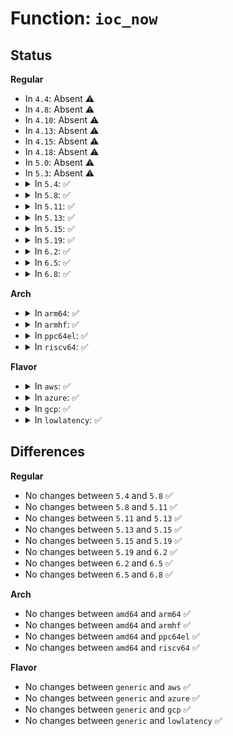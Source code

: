 # Function: <code>ioc_now</code>

## Status
<b>Regular</b>
<ul>
<li>
In <code>4.4</code>: Absent ⚠️
</li>
<li>
In <code>4.8</code>: Absent ⚠️
</li>
<li>
In <code>4.10</code>: Absent ⚠️
</li>
<li>
In <code>4.13</code>: Absent ⚠️
</li>
<li>
In <code>4.15</code>: Absent ⚠️
</li>
<li>
In <code>4.18</code>: Absent ⚠️
</li>
<li>
In <code>5.0</code>: Absent ⚠️
</li>
<li>
In <code>5.3</code>: Absent ⚠️
</li>
<li>
<details>
<summary>In <code>5.4</code>: ✅</summary>

```c
void ioc_now(struct ioc *ioc, struct ioc_now *now);
```

**Collision:** Unique Static

**Inline:** No

**Transformation:** False

**Instances:**

```
In block/blk-iocost.c (ffffffff8150fed0)
Location: block/blk-iocost.c:853
Inline: False
Direct callers:
  - block/blk-iocost.c:ioc_pd_init
  - block/blk-iocost.c:ioc_rqos_merge
  - block/blk-iocost.c:ioc_rqos_throttle
  - block/blk-iocost.c:ioc_rqos_throttle
  - block/blk-iocost.c:ioc_timer_fn
  - block/blk-iocost.c:iocg_delay_timer_fn
  - block/blk-iocost.c:iocg_waitq_timer_fn
```
**Symbols:**

```
ffffffff8150fed0-ffffffff8150ff50: ioc_now (STB_LOCAL)
```
</details>
</li>
<li>
<details>
<summary>In <code>5.8</code>: ✅</summary>

```c
void ioc_now(struct ioc *ioc, struct ioc_now *now);
```

**Collision:** Unique Static

**Inline:** No

**Transformation:** False

**Instances:**

```
In block/blk-iocost.c (ffffffff81570f80)
Location: block/blk-iocost.c:851
Inline: False
Direct callers:
  - block/blk-iocost.c:ioc_pd_init
  - block/blk-iocost.c:ioc_rqos_merge
  - block/blk-iocost.c:ioc_timer_fn
  - block/blk-iocost.c:iocg_delay_timer_fn
  - block/blk-iocost.c:iocg_waitq_timer_fn
  - block/blk-iocost.c:iocg_activate
  - block/blk-iocost.c:iocg_activate
```
**Symbols:**

```
ffffffff81570f80-ffffffff81571002: ioc_now (STB_LOCAL)
```
</details>
</li>
<li>
<details>
<summary>In <code>5.11</code>: ✅</summary>

```c
void ioc_now(struct ioc *ioc, struct ioc_now *now);
```

**Collision:** Unique Static

**Inline:** No

**Transformation:** False

**Instances:**

```
In block/blk-iocost.c (ffffffff8158c2e0)
Location: block/blk-iocost.c:1027
Inline: False
Direct callers:
  - block/blk-iocost.c:ioc_weight_write
  - block/blk-iocost.c:ioc_weight_write
  - block/blk-iocost.c:ioc_pd_free
  - block/blk-iocost.c:ioc_pd_init
  - block/blk-iocost.c:ioc_rqos_merge
  - block/blk-iocost.c:ioc_timer_fn
  - block/blk-iocost.c:iocg_waitq_timer_fn
  - block/blk-iocost.c:iocg_activate
  - block/blk-iocost.c:iocg_activate
```
**Symbols:**

```
ffffffff8158c2e0-ffffffff8158c363: ioc_now (STB_LOCAL)
```
</details>
</li>
<li>
<details>
<summary>In <code>5.13</code>: ✅</summary>

```c
void ioc_now(struct ioc *ioc, struct ioc_now *now);
```

**Collision:** Unique Static

**Inline:** No

**Transformation:** False

**Instances:**

```
In block/blk-iocost.c (ffffffff815931a0)
Location: block/blk-iocost.c:1023
Inline: False
Direct callers:
  - block/blk-iocost.c:ioc_weight_write
  - block/blk-iocost.c:ioc_weight_write
  - block/blk-iocost.c:ioc_pd_free
  - block/blk-iocost.c:ioc_pd_init
  - block/blk-iocost.c:ioc_rqos_merge
  - block/blk-iocost.c:ioc_timer_fn
  - block/blk-iocost.c:iocg_waitq_timer_fn
  - block/blk-iocost.c:iocg_activate
  - block/blk-iocost.c:iocg_activate
```
**Symbols:**

```
ffffffff815931a0-ffffffff81593223: ioc_now (STB_LOCAL)
```
</details>
</li>
<li>
<details>
<summary>In <code>5.15</code>: ✅</summary>

```c
void ioc_now(struct ioc *ioc, struct ioc_now *now);
```

**Collision:** Unique Static

**Inline:** No

**Transformation:** False

**Instances:**

```
In block/blk-iocost.c (ffffffff815fa450)
Location: block/blk-iocost.c:1023
Inline: False
Direct callers:
  - block/blk-iocost.c:ioc_weight_write
  - block/blk-iocost.c:ioc_weight_write
  - block/blk-iocost.c:ioc_pd_free
  - block/blk-iocost.c:ioc_pd_init
  - block/blk-iocost.c:ioc_rqos_merge
  - block/blk-iocost.c:ioc_timer_fn
  - block/blk-iocost.c:iocg_waitq_timer_fn
  - block/blk-iocost.c:iocg_activate
  - block/blk-iocost.c:iocg_activate
```
**Symbols:**

```
ffffffff815fa450-ffffffff815fa4d3: ioc_now (STB_LOCAL)
```
</details>
</li>
<li>
<details>
<summary>In <code>5.19</code>: ✅</summary>

```c
void ioc_now(struct ioc *ioc, struct ioc_now *now);
```

**Collision:** Unique Static

**Inline:** No

**Transformation:** False

**Instances:**

```
In block/blk-iocost.c (ffffffff816ac7e0)
Location: block/blk-iocost.c:1022
Inline: False
Direct callers:
  - block/blk-iocost.c:ioc_weight_write
  - block/blk-iocost.c:ioc_weight_write
  - block/blk-iocost.c:ioc_pd_free
  - block/blk-iocost.c:ioc_pd_init
  - block/blk-iocost.c:ioc_rqos_merge
  - block/blk-iocost.c:ioc_timer_fn
  - block/blk-iocost.c:iocg_waitq_timer_fn
  - block/blk-iocost.c:iocg_activate
  - block/blk-iocost.c:iocg_activate
```
**Symbols:**

```
ffffffff816ac7e0-ffffffff816ac870: ioc_now (STB_LOCAL)
```
</details>
</li>
<li>
<details>
<summary>In <code>6.2</code>: ✅</summary>

```c
void ioc_now(struct ioc *ioc, struct ioc_now *now);
```

**Collision:** Unique Static

**Inline:** No

**Transformation:** False

**Instances:**

```
In block/blk-iocost.c (ffffffff8176b080)
Location: block/blk-iocost.c:1026
Inline: False
Direct callers:
  - block/blk-iocost.c:ioc_weight_write
  - block/blk-iocost.c:ioc_weight_write
  - block/blk-iocost.c:ioc_pd_free
  - block/blk-iocost.c:ioc_pd_init
  - block/blk-iocost.c:ioc_rqos_merge
  - block/blk-iocost.c:ioc_timer_fn
  - block/blk-iocost.c:iocg_waitq_timer_fn
  - block/blk-iocost.c:iocg_activate
  - block/blk-iocost.c:iocg_activate
```
**Symbols:**

```
ffffffff8176b080-ffffffff8176b109: ioc_now (STB_LOCAL)
```
</details>
</li>
<li>
<details>
<summary>In <code>6.5</code>: ✅</summary>

```c
void ioc_now(struct ioc *ioc, struct ioc_now *now);
```

**Collision:** Unique Static

**Inline:** No

**Transformation:** False

**Instances:**

```
In block/blk-iocost.c (ffffffff817aa160)
Location: block/blk-iocost.c:1042
Inline: False
Direct callers:
  - block/blk-iocost.c:ioc_weight_write
  - block/blk-iocost.c:ioc_weight_write
  - block/blk-iocost.c:ioc_pd_free
  - block/blk-iocost.c:ioc_pd_init
  - block/blk-iocost.c:ioc_rqos_merge
  - block/blk-iocost.c:ioc_timer_fn
  - block/blk-iocost.c:iocg_waitq_timer_fn
  - block/blk-iocost.c:iocg_activate
  - block/blk-iocost.c:iocg_activate
```
**Symbols:**

```
ffffffff817aa160-ffffffff817aa1e9: ioc_now (STB_LOCAL)
```
</details>
</li>
<li>
<details>
<summary>In <code>6.8</code>: ✅</summary>

```c
void ioc_now(struct ioc *ioc, struct ioc_now *now);
```

**Collision:** Unique Static

**Inline:** No

**Transformation:** False

**Instances:**

```
In block/blk-iocost.c (ffffffff817edf20)
Location: block/blk-iocost.c:1042
Inline: False
Direct callers:
  - block/blk-iocost.c:ioc_weight_write
  - block/blk-iocost.c:ioc_weight_write
  - block/blk-iocost.c:ioc_pd_free
  - block/blk-iocost.c:ioc_pd_init
  - block/blk-iocost.c:ioc_rqos_merge
  - block/blk-iocost.c:ioc_timer_fn
  - block/blk-iocost.c:iocg_waitq_timer_fn
  - block/blk-iocost.c:iocg_activate
  - block/blk-iocost.c:iocg_activate
```
**Symbols:**

```
ffffffff817edf20-ffffffff817edfa9: ioc_now (STB_LOCAL)
```
</details>
</li>
</ul>
<b>Arch</b>
<ul>
<li>
<details>
<summary>In <code>arm64</code>: ✅</summary>

```c
void ioc_now(struct ioc *ioc, struct ioc_now *now);
```

**Collision:** Unique Static

**Inline:** No

**Transformation:** False

**Instances:**

```
In block/blk-iocost.c (ffff8000106138e0)
Location: block/blk-iocost.c:853
Inline: False
Direct callers:
  - block/blk-iocost.c:ioc_pd_init
  - block/blk-iocost.c:ioc_rqos_merge
  - block/blk-iocost.c:ioc_rqos_throttle
  - block/blk-iocost.c:ioc_rqos_throttle
  - block/blk-iocost.c:ioc_timer_fn
  - block/blk-iocost.c:iocg_delay_timer_fn
  - block/blk-iocost.c:iocg_waitq_timer_fn
```
**Symbols:**

```
ffff8000106138e0-ffff800010613978: ioc_now (STB_LOCAL)
```
</details>
</li>
<li>
<details>
<summary>In <code>armhf</code>: ✅</summary>

```c
void ioc_now(struct ioc *ioc, struct ioc_now *now);
```

**Collision:** Unique Static

**Inline:** No

**Transformation:** False

**Instances:**

```
In block/blk-iocost.c (c07c1258)
Location: block/blk-iocost.c:853
Inline: False
Direct callers:
  - block/blk-iocost.c:ioc_pd_init
  - block/blk-iocost.c:ioc_rqos_merge
  - block/blk-iocost.c:ioc_timer_fn
  - block/blk-iocost.c:iocg_delay_timer_fn
  - block/blk-iocost.c:iocg_waitq_timer_fn
  - block/blk-iocost.c:iocg_activate
  - block/blk-iocost.c:iocg_activate
```
**Symbols:**

```
c07c1258-c07c13b0: ioc_now (STB_LOCAL)
```
</details>
</li>
<li>
<details>
<summary>In <code>ppc64el</code>: ✅</summary>

```c
void ioc_now(struct ioc *ioc, struct ioc_now *now);
```

**Collision:** Unique Static

**Inline:** No

**Transformation:** False

**Instances:**

```
In block/blk-iocost.c (c0000000007b26e0)
Location: block/blk-iocost.c:853
Inline: False
Direct callers:
  - block/blk-iocost.c:ioc_pd_init
  - block/blk-iocost.c:ioc_rqos_merge
  - block/blk-iocost.c:ioc_rqos_throttle
  - block/blk-iocost.c:ioc_rqos_throttle
  - block/blk-iocost.c:ioc_timer_fn
  - block/blk-iocost.c:iocg_delay_timer_fn
  - block/blk-iocost.c:iocg_waitq_timer_fn
```
**Symbols:**

```
c0000000007b26e0-c0000000007b27bc: ioc_now (STB_LOCAL)
```
</details>
</li>
<li>
<details>
<summary>In <code>riscv64</code>: ✅</summary>

```c
void ioc_now(struct ioc *ioc, struct ioc_now *now);
```

**Collision:** Unique Static

**Inline:** No

**Transformation:** False

**Instances:**

```
In block/blk-iocost.c (ffffffe00044aff8)
Location: block/blk-iocost.c:853
Inline: False
Direct callers:
  - block/blk-iocost.c:ioc_pd_init
  - block/blk-iocost.c:ioc_rqos_merge
  - block/blk-iocost.c:ioc_rqos_throttle
  - block/blk-iocost.c:ioc_rqos_throttle
  - block/blk-iocost.c:ioc_timer_fn
  - block/blk-iocost.c:iocg_delay_timer_fn
  - block/blk-iocost.c:iocg_waitq_timer_fn
```
**Symbols:**

```
ffffffe00044aff8-ffffffe00044b076: ioc_now (STB_LOCAL)
```
</details>
</li>
</ul>
<b>Flavor</b>
<ul>
<li>
<details>
<summary>In <code>aws</code>: ✅</summary>

```c
void ioc_now(struct ioc *ioc, struct ioc_now *now);
```

**Collision:** Unique Static

**Inline:** No

**Transformation:** False

**Instances:**

```
In block/blk-iocost.c (ffffffff815084b0)
Location: block/blk-iocost.c:853
Inline: False
Direct callers:
  - block/blk-iocost.c:ioc_pd_init
  - block/blk-iocost.c:ioc_rqos_merge
  - block/blk-iocost.c:ioc_rqos_throttle
  - block/blk-iocost.c:ioc_rqos_throttle
  - block/blk-iocost.c:ioc_timer_fn
  - block/blk-iocost.c:iocg_delay_timer_fn
  - block/blk-iocost.c:iocg_waitq_timer_fn
```
**Symbols:**

```
ffffffff815084b0-ffffffff81508530: ioc_now (STB_LOCAL)
```
</details>
</li>
<li>
<details>
<summary>In <code>azure</code>: ✅</summary>

```c
void ioc_now(struct ioc *ioc, struct ioc_now *now);
```

**Collision:** Unique Static

**Inline:** No

**Transformation:** False

**Instances:**

```
In block/blk-iocost.c (ffffffff814f8960)
Location: block/blk-iocost.c:853
Inline: False
Direct callers:
  - block/blk-iocost.c:ioc_pd_init
  - block/blk-iocost.c:ioc_rqos_merge
  - block/blk-iocost.c:ioc_rqos_throttle
  - block/blk-iocost.c:ioc_rqos_throttle
  - block/blk-iocost.c:ioc_timer_fn
  - block/blk-iocost.c:iocg_delay_timer_fn
  - block/blk-iocost.c:iocg_waitq_timer_fn
```
**Symbols:**

```
ffffffff814f8960-ffffffff814f89e0: ioc_now (STB_LOCAL)
```
</details>
</li>
<li>
<details>
<summary>In <code>gcp</code>: ✅</summary>

```c
void ioc_now(struct ioc *ioc, struct ioc_now *now);
```

**Collision:** Unique Static

**Inline:** No

**Transformation:** False

**Instances:**

```
In block/blk-iocost.c (ffffffff81504540)
Location: block/blk-iocost.c:853
Inline: False
Direct callers:
  - block/blk-iocost.c:ioc_pd_init
  - block/blk-iocost.c:ioc_rqos_merge
  - block/blk-iocost.c:ioc_rqos_throttle
  - block/blk-iocost.c:ioc_rqos_throttle
  - block/blk-iocost.c:ioc_timer_fn
  - block/blk-iocost.c:iocg_delay_timer_fn
  - block/blk-iocost.c:iocg_waitq_timer_fn
```
**Symbols:**

```
ffffffff81504540-ffffffff815045c0: ioc_now (STB_LOCAL)
```
</details>
</li>
<li>
<details>
<summary>In <code>lowlatency</code>: ✅</summary>

```c
void ioc_now(struct ioc *ioc, struct ioc_now *now);
```

**Collision:** Unique Static

**Inline:** No

**Transformation:** False

**Instances:**

```
In block/blk-iocost.c (ffffffff8151daf0)
Location: block/blk-iocost.c:853
Inline: False
Direct callers:
  - block/blk-iocost.c:ioc_pd_init
  - block/blk-iocost.c:ioc_rqos_merge
  - block/blk-iocost.c:ioc_rqos_throttle
  - block/blk-iocost.c:ioc_rqos_throttle
  - block/blk-iocost.c:ioc_timer_fn
  - block/blk-iocost.c:iocg_delay_timer_fn
  - block/blk-iocost.c:iocg_waitq_timer_fn
```
**Symbols:**

```
ffffffff8151daf0-ffffffff8151db70: ioc_now (STB_LOCAL)
```
</details>
</li>
</ul>

## Differences
<b>Regular</b>
<ul>
<li>
No changes between <code>5.4</code> and <code>5.8</code> ✅
</li>
<li>
No changes between <code>5.8</code> and <code>5.11</code> ✅
</li>
<li>
No changes between <code>5.11</code> and <code>5.13</code> ✅
</li>
<li>
No changes between <code>5.13</code> and <code>5.15</code> ✅
</li>
<li>
No changes between <code>5.15</code> and <code>5.19</code> ✅
</li>
<li>
No changes between <code>5.19</code> and <code>6.2</code> ✅
</li>
<li>
No changes between <code>6.2</code> and <code>6.5</code> ✅
</li>
<li>
No changes between <code>6.5</code> and <code>6.8</code> ✅
</li>
</ul>
<b>Arch</b>
<ul>
<li>
No changes between <code>amd64</code> and <code>arm64</code> ✅
</li>
<li>
No changes between <code>amd64</code> and <code>armhf</code> ✅
</li>
<li>
No changes between <code>amd64</code> and <code>ppc64el</code> ✅
</li>
<li>
No changes between <code>amd64</code> and <code>riscv64</code> ✅
</li>
</ul>
<b>Flavor</b>
<ul>
<li>
No changes between <code>generic</code> and <code>aws</code> ✅
</li>
<li>
No changes between <code>generic</code> and <code>azure</code> ✅
</li>
<li>
No changes between <code>generic</code> and <code>gcp</code> ✅
</li>
<li>
No changes between <code>generic</code> and <code>lowlatency</code> ✅
</li>
</ul>
